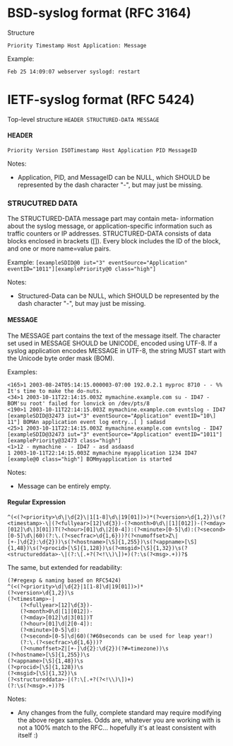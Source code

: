 # BSD-syslog format (RFC 3164)
Structure
```
Priority Timestamp Host Application: Message
```

Example:
```
Feb 25 14:09:07 webserver syslogd: restart
```



# IETF-syslog format (RFC 5424)

Top-level structure
```HEADER STRUCTURED-DATA MESSAGE```

#### HEADER
```Priority Version ISOTimestamp Host Application PID MessageID```

Notes: 
- Application, PID, and MessageID can be NULL, which SHOULD be represented by the dash character "-", but may just be missing. 

### STRUCUTRED DATA
The STRUCTURED-DATA message part may contain meta- information about the syslog message, or application-specific information such as traffic counters or IP addresses. STRUCTURED-DATA consists of data blocks enclosed in brackets ([]). Every block includes the ID of the block, and one or more name=value pairs.

Example:
```[exampleSDID@0 iut="3" eventSource="Application" eventID="1011"][examplePriority@0 class="high"]```

Notes: 
- Structured-Data can be NULL, which SHOULD be represented by the dash character "-", but may just be missing. 

#### MESSAGE
The MESSAGE part contains the text of the message itself. The character set used in MESSAGE SHOULD be UNICODE, encoded using UTF-8. If a syslog application encodes MESSAGE in UTF-8, the string MUST start with the Unicode byte order mask (BOM).

Examples:
```
<165>1 2003-08-24T05:14:15.000003-07:00 192.0.2.1 myproc 8710 - - %% It's time to make the do-nuts.
<34>1 2003-10-11T22:14:15.003Z mymachine.example.com su - ID47 - BOM'su root' failed for lonvick on /dev/pts/8
<190>1 2003-10-11T22:14:15.003Z mymachine.example.com evntslog - ID47 [exampleSDID@32473 iut="3" eventSource="Application" eventID="10\] 11"] BOMAn application event log entry..[ ] sadasd
<25>1 2003-10-11T22:14:15.003Z mymachine.example.com evntslog - ID47 [exampleSDID@32473 iut="3" eventSource="Application" eventID="1011"][examplePriority@32473 class="high"]
<1>12 - mymachine - - ID47 - asd asdaasd
1 2003-10-11T22:14:15.003Z mymachine myapplication 1234 ID47 [example@0 class="high"] BOMmyapplication is started
```

Notes: 
- Message can be entirely empty.

#### Regular Expression
```
^(<(?<priority>\d\|\d{2}\|1[1-8]\d\|19[01])>)*(?<version>\d{1,2})\s(?<timestamp>-\|(?<fullyear>[12]\d{3})-(?<month>0\d\|[1][012])-(?<mday>[012]\d\|3[01])T(?<hour>[01]\d\|2[0-4]):(?<minute>[0-5]\d):(?<second>[0-5]\d\|60)(?:\.(?<secfrac>\d{1,6}))?(?<numoffset>Z\|[+-]\d{2}:\d{2}))\s(?<hostname>[\S]{1,255})\s(?<appname>[\S]{1,48})\s(?<procid>[\S]{1,128})\s(?<msgid>[\S]{1,32})\s(?<structureddata>-\|(?:\[.+?(?<!\\)\])+)(?:\s(?<msg>.+))?$
```

The same, but extended for readability:
```
(?#regexp & naming based on RFC5424)
^(<(?<priority>\d|\d{2}|1[1-8]\d|19[01])>)*
(?<version>\d{1,2})\s
(?<timestamp>-|
    (?<fullyear>[12]\d{3})-
    (?<month>0\d|[1][012])-
    (?<mday>[012]\d|3[01])T
    (?<hour>[01]\d|2[0-4]):
    (?<minute>[0-5]\d):
    (?<second>[0-5]\d|60)(?#60seconds can be used for leap year!)
    (?:\.(?<secfrac>\d{1,6}))?
    (?<numoffset>Z|[+-]\d{2}:\d{2})(?#=timezone))\s
(?<hostname>[\S]{1,255})\s
(?<appname>[\S]{1,48})\s
(?<procid>[\S]{1,128})\s
(?<msgid>[\S]{1,32})\s
(?<structureddata>-|(?:\[.+?(?<!\\)\])+)
(?:\s(?<msg>.+))?$
```

Notes: 
- Any changes from the fully, complete standard may require modifying the above regex samples. Odds are, whatever you are working with is not a 100% match to the RFC... hopefully it's at least consistent with itself :)